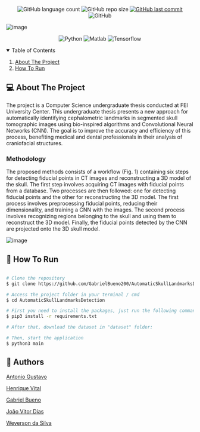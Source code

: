 <p align="center">
  <img alt="GitHub language count" src="https://img.shields.io/github/languages/count/Tropa-do-TCC/user-interface">

  <img alt="GitHub repo size" src="https://img.shields.io/github/repo-size/Tropa-do-TCC/user-interface">
  
  <a href="https://github.com/Tropa-do-TCC/user-interface/commits/master">
    <img alt="GitHub last commit" src="https://img.shields.io/github/last-commit/Tropa-do-TCC/user-interface">
  </a>
  
   <img alt="GitHub" src="https://img.shields.io/github/license/Tropa-do-TCC/user-interface">
</p>

<!-- PROJECT LOGO -->
![image](https://github.com/GabrielBueno200/AutomaticSkullLandmarksDetection/assets/56837996/b4202521-31b7-41e7-9e1b-43d065d39413)

<p align="center">
  <img alt="Python" src="https://img.shields.io/badge/Python-yellow?style=for-the-badge&logo=python&logoColor=white"/>
  <img alt="Matlab" src="https://img.shields.io/badge/Matlab-darkrgreen?style=for-the-badge&logo=matlab&logoColor=white"/>
  <img alt="Tensorflow" src="https://img.shields.io/badge/Tensorflow-darkblue?style=for-the-badge&logo=tensorflow&logoColor=white"/>
</p>


<!-- TABLE OF CONTENTS -->
<details open="open">
  <summary>Table of Contents</summary>
  <ol>
    <li>
      <a href="#-about-the-project">About The Project</a>
    </li>
    <li>
      <a href="#-how-to-run">How To Run</a>
    </li>
  </ol>
</details>


<!-- ABOUT THE PROJECT -->
## 💻 About The Project
The project is a Computer Science undergraduate thesis conducted at FEI University Center. This undergraduate thesis presents a new approach for automatically identifying cephalometric landmarks in segmented skull tomographic images using bio-inspired algorithms and Convolutional Neural Networks (CNN). The goal is to improve the accuracy and efficiency of this process, benefiting medical and dental professionals in their analysis of craniofacial structures.

### Methodology
The proposed methods consists of a workflow (Fig. 1) containing six steps for detecting fiducial points in CT images and
reconstructing a 3D model of the skull. The first step involves
acquiring CT images with fiducial points from a database.
Two processes are then followed: one for detecting fiducial
points and the other for reconstructing the 3D model. The
first process involves preprocessing fiducial points, reducing
their dimensionality, and training a CNN with the images. The
second process involves recognizing regions belonging to the
skull and using them to reconstruct the 3D model. Finally, the
fiducial points detected by the CNN are projected onto the 3D
skull model. 

![image](https://github.com/GabrielBueno200/AutomaticSkullLandmarksDetection/assets/56837996/e38a641d-f019-4f78-9409-87674d468530)


<!-- HOW TO RUN -->
## 🚀 How To Run

```bash

# Clone the repository
$ git clone https://github.com/GabrielBueno200/AutomaticSkullLandmarksDetection.git

# Access the project folder in your terminal / cmd
$ cd AutomaticSkullLandmarksDetection

# First you need to install the packages, just run the following commands:
$ pip3 install -r requirements.txt

# After that, download the dataset in "dataset" folder:

# Then, start the application
$ python3 main

```



## 🤖 Authors

[Antonio Gustavo](https://github.com/antuniooh)

[Henrique Vital](https://github.com/henriquevital00)

[Gabriel Bueno](https://github.com/GabrielBueno200)

[João Vitor Dias](https://github.com/JoaoDias-223)

[Weverson da Silva](https://github.com/WebisD)
